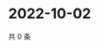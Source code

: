 # 2022-10-02

共 0 条

<!-- BEGIN WEIBO -->
<!-- 最后更新时间 Sun Oct 02 2022 06:18:06 GMT+0800 (China Standard Time) -->

<!-- END WEIBO -->

